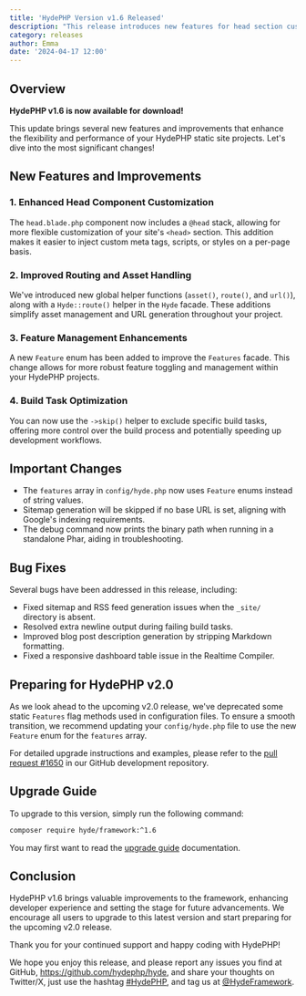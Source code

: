 ```yaml
---
title: 'HydePHP Version v1.6 Released'
description: "This release introduces new features for head section customization, routing helpers, and configuration type safety."
category: releases
author: Emma
date: '2024-04-17 12:00'
---
```


## Overview

**HydePHP v1.6 is now available for download!**

This update brings several new features and improvements that enhance the flexibility and performance of your HydePHP static site projects. Let's dive into the most significant changes!

## New Features and Improvements

### 1. Enhanced Head Component Customization

The `head.blade.php` component now includes a `@head` stack, allowing for more flexible customization of your site's `<head>` section. This addition makes it easier to inject custom meta tags, scripts, or styles on a per-page basis.

### 2. Improved Routing and Asset Handling

We've introduced new global helper functions (`asset()`, `route()`, and `url()`), along with a `Hyde::route()` helper in the `Hyde` facade. These additions simplify asset management and URL generation throughout your project.

### 3. Feature Management Enhancements

A new `Feature` enum has been added to improve the `Features` facade. This change allows for more robust feature toggling and management within your HydePHP projects.

### 4. Build Task Optimization

You can now use the `->skip()` helper to exclude specific build tasks, offering more control over the build process and potentially speeding up development workflows.

## Important Changes

- The `features` array in `config/hyde.php` now uses `Feature` enums instead of string values.
- Sitemap generation will be skipped if no base URL is set, aligning with Google's indexing requirements.
- The debug command now prints the binary path when running in a standalone Phar, aiding in troubleshooting.

## Bug Fixes

Several bugs have been addressed in this release, including:

- Fixed sitemap and RSS feed generation issues when the `_site/` directory is absent.
- Resolved extra newline output during failing build tasks.
- Improved blog post description generation by stripping Markdown formatting.
- Fixed a responsive dashboard table issue in the Realtime Compiler.

## Preparing for HydePHP v2.0

As we look ahead to the upcoming v2.0 release, we've deprecated some static `Features` flag methods used in configuration files. To ensure a smooth transition, we recommend updating your `config/hyde.php` file to use the new `Feature` enum for the `features` array.

For detailed upgrade instructions and examples, please refer to the [pull request #1650](https://github.com/hydephp/develop/pull/1650) in our GitHub development repository.

## Upgrade Guide

To upgrade to this version, simply run the following command:

```bash
composer require hyde/framework:^1.6
```

You may first want to read the [upgrade guide](https://hydephp.com/docs/1.x/updating-hyde) documentation.

## Conclusion

HydePHP v1.6 brings valuable improvements to the framework, enhancing developer experience and setting the stage for future advancements.
We encourage all users to upgrade to this latest version and start preparing for the upcoming v2.0 release.

Thank you for your continued support and happy coding with HydePHP!

We hope you enjoy this release, and please report any issues you find at GitHub, https://github.com/hydephp/hyde,
and share your thoughts on Twitter/X, just use the hashtag [#HydePHP](https://twitter.com/search?q=%23HydePHP),
and tag us at [@HydeFramework](https://twitter.com/HydeFramework).
